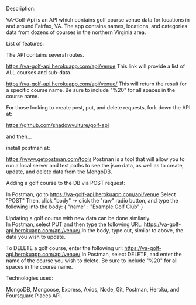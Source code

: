 Description:

VA-Golf-Api is an API which contains golf course venue data for locations in and around Fairfax, VA.  The app contains names, locations, and categories data from dozens of courses in the northern Virginia area.

List of features:

The API contains several routes.

https://va-golf-api.herokuapp.com/api/venue
This link will provide a list of ALL courses and sub-data.

https://va-golf-api.herokuapp.com/api/venue/<insertname>
This will return the result for a specific course name.  Be sure to include "%20" for all spaces in the course name.

For those looking to create post, put, and delete requests, fork down the API at:

https://github.com/shadowvulture/golf-api

and then...

install postman at:

https://www.getpostman.com/tools
Postman is a tool that will allow you to run a local server and test paths to see the json data, as well as to create, update, and delete data from the MongoDB.


Adding a golf course to the DB via POST request:

In Postman, go to https://va-golf-api.herokuapp.com/api/venue
Select "POST"
Then, click "body" -> click the "raw" radio button, and type the following into the body:
{
    "name" : "Example Golf Club"
}

Updating a golf course with new data can be done similarly.  
In Postman, select PUT and then type the following URL:   https://va-golf-api.herokuapp.com/api/venue/<insert course _id number>
In the body, type out, similar to above, the data you wish to update. 

To DELETE a golf course, enter the following url: https://va-golf-api.herokuapp.com/api/venue/<insertname>
In Postman, select DELETE, and enter the name of the course you wish to delete.  Be sure to include "%20" for all spaces in the course name.


Technologies used:

MongoDB, Mongoose, Express, Axios, Node, Git, Postman, Heroku, and Foursquare Places API.